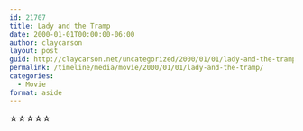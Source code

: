 ```yaml
---
id: 21707
title: Lady and the Tramp
date: 2000-01-01T00:00:00-06:00
author: claycarson
layout: post
guid: http://claycarson.net/uncategorized/2000/01/01/lady-and-the-tramp/
permalink: /timeline/media/movie/2000/01/01/lady-and-the-tramp/
categories:
  - Movie
format: aside
---
```

<div class="media-details"></div>

<div class="media-creator"></div>

<div class="media-rating">☆☆☆☆☆</div>